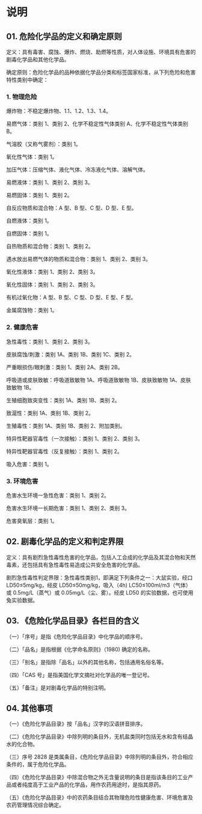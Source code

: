 # 说明

## 01. 危险化学品的定义和确定原则

定义：具有毒害、腐蚀、爆炸、燃烧、助燃等性质，对人体设施、环境具有危害的剧毒化学品和其他化学品。

确定原则：危险化学品的品种依据化学品分类和标签国家标准，从下列危险和危害特性类别中确定：

### 1. 物理危险

爆炸物：不稳定爆炸物、1.1、1.2、1.3、1.4。

易燃气体：类别 1、类别 2、化学不稳定性气体类别 A、化学不稳定性气体类别 B。

气溶胶（又称气雾剂）：类别 1。

氧化性气体：类别 1。

加压气体：压缩气体、液化气体、冷冻液化气体、溶解气体。

易燃液体：类别 1、类别 2、类别 3。

易燃固体：类别 1、类别 2。

自反应物质和混合物：A 型、B 型、C 型、D 型、E 型。

自燃液体：类别 1。

自燃固体：类别 1。

自热物质和混合物：类别 1、类别 2。

遇水放出易燃气体的物质和混合物：类别 1、类别 2、类别 3。

氧化性液体：类别 1、类别 2、类别 3。

氧化性固体：类别 1、类别 2、类别 3。

有机过氧化物：A 型、B 型、C 型、D 型、E 型、F 型。

金属腐蚀物：类别 1。

### 2. 健康危害

急性毒性：类别 1、类别 2、类别 3。

皮肤腐蚀/刺激：类别 1A、类别 1B、类别 1C、类别 2。 

严重眼损伤/眼刺激：类别 1、类别 2A、类别 2B。

呼吸道或皮肤致敏：呼吸道致敏物 1A、呼吸道致敏物 1B、皮肤致敏物 1A、皮肤致敏物 1B。

生殖细胞致突变性：类别 1A、类别 1B、类别 2。

致滬性：类别 1A、类别 1B、类别 2。

生殖毒性：类别 1A、类别 1B、类别 2、附加类别。

特异性靶器官毒性（一次接触）：类别 1、类别 2、类别 3。

特异性靶器官毒性（反复接触）：类别 1、类别 2。

吸入危害：类别 1。

### 3. 环境危害

危害水生环境一急性危害：类别 1、类别 2。

危害水生环境一长期危害：类别 1、类别 2、类别 3。

危害臭氧层：类别 1。

## 02. 剧毒化学品的定义和判定界限

定义：具有剧烈急性毒性危害的化学品，包括人工合成的化学品及其混合物和天然毒素，还包括具有急性毒性易造成公共安全危害的化学品。

剧烈急性毒性判定界限：急性毒性类别1，即满足下列条件之一：大鼠实验，经口 LD50≤5mg/kg，经皮 LD50≤50mg/kg，吸入（4h) LC50≤100ml/m3（气体）或 0.5mg/L（蒸气）或 0.05mg/L（尘、雾）。经皮 LD50 的实验数据，也可使用兔实验数据。

## 03. 《危险化学品目录》各栏目的含义

（一）「序号」是指《危险化学品目录》中化学品的顺序号。

（二）「品名」是指根据《化学命名原则》（1980) 确定的名称。

（三）「别名」是指除「品名」以外的其他名称，包括通用名俗名等。

（四）「CAS 号」是指美国化学文摘社对化学品的唯一登记号。

（五）「备注」是对剧毒化学品的特别注明。

## 04. 其他事项

（一）《危险化学品目录》按「品名」汉字的汉语拼音排序。

（二）《危险化学品目录》中除列明的条目外，无机盐类同时包括无水和含有结晶水的化合物。

（三）序号 2828 是类属条目，《危险化学品目录》中除列明的条目外，符合相应条件的，属于危险化学品。

（四）《危险化学品目录》中除混合物之外无含量说明的条目是指该条目的工业产品或者纯度高于工业产品的化学品，用作农药用途时，是指其原药。

（五）《危险化学品目录》中的农药条目结合其物理危险性健康危害、环境危害及农药管理情况综合确定。




